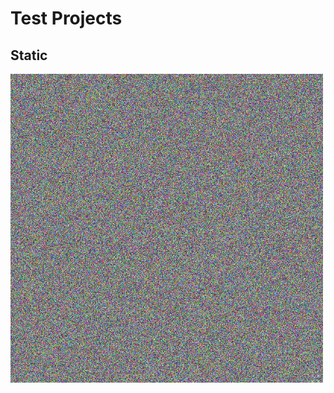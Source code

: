 # Test Projects

## Static
<a href="https://leif-rivera.itch.io/static-test" target="_blank"/>
<img src="assets/static_screenshot.png" alt="Static Image" width="500"/><img/>
<a/>  
